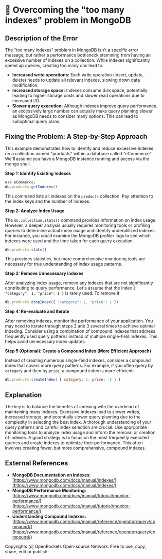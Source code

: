 # 🐞 Overcoming the "too many indexes" problem in MongoDB


## Description of the Error

The "too many indexes" problem in MongoDB isn't a specific error message, but rather a performance bottleneck stemming from having an excessive number of indexes on a collection.  While indexes significantly speed up queries, creating too many can lead to:

* **Increased write operations:**  Each write operation (insert, update, delete) needs to update all relevant indexes, slowing down data modification.
* **Increased storage space:** Indexes consume disk space, potentially leading to higher storage costs and slower read operations due to increased I/O.
* **Slower query execution:**  Although indexes improve query performance, an excessively large number can actually make query planning slower as MongoDB needs to consider many options.  This can lead to suboptimal query plans.


## Fixing the Problem: A Step-by-Step Approach

This example demonstrates how to identify and reduce excessive indexes on a collection named "products" within a database called "eCommerce".  We'll assume you have a MongoDB instance running and access via the mongo shell.

**Step 1: Identify Existing Indexes**

```javascript
use eCommerce;
db.products.getIndexes()
```

This command lists all indexes on the `products` collection.  Pay attention to the index keys and the number of indexes.


**Step 2: Analyze Index Usage**

The `db.collection.stats()` command provides information on index usage. However, a deeper analysis usually requires monitoring tools or profiling queries to determine actual index usage and identify underutilized indexes. For instance, you could examine the MongoDB profiler logs to see which indexes were used and the time taken for each query execution.

```javascript
db.products.stats()
```

This provides statistics, but more comprehensive monitoring tools are necessary for true understanding of index usage patterns.

**Step 3: Remove Unnecessary Indexes**

After analyzing index usage, remove any indexes that are not significantly contributing to query performance.  Let's assume that the index `{ "category": 1, "price": 1 }` is rarely used. To remove it:

```javascript
db.products.dropIndex({ "category": 1, "price": 1 })
```

**Step 4: Re-evaluate and Iterate**

After removing indexes, monitor the performance of your application.  You may need to iterate through steps 2 and 3 several times to achieve optimal indexing.  Consider using a combination of compound indexes that address frequently used query patterns instead of multiple single-field indexes.  This helps avoid unnecessary index updates.

**Step 5 (Optional): Create a Compound Index (More Efficient Approach)**

Instead of creating numerous single-field indexes, consider a compound index that covers more query patterns. For example, if you often query by `category` and then by `price`, a compound index is more efficient:

```javascript
db.products.createIndex( { category: 1, price: -1 } )
```


## Explanation

The key is to balance the benefits of indexing with the overhead of maintaining many indexes.  Excessive indexes lead to slower writes, increased storage, and potentially slower query planning due to the complexity in selecting the best index.  A thorough understanding of your query patterns and careful index selection are crucial.  Use appropriate monitoring tools to analyze index usage and inform the removal or creation of indexes. A good strategy is to focus on the most frequently executed queries and create indexes to optimize their performance. This often involves creating fewer, but more comprehensive, compound indexes.


## External References

* **MongoDB Documentation on Indexes:** [https://www.mongodb.com/docs/manual/indexes/](https://www.mongodb.com/docs/manual/indexes/)
* **MongoDB Performance Monitoring:** [https://www.mongodb.com/docs/manual/tutorial/monitor-performance/](https://www.mongodb.com/docs/manual/tutorial/monitor-performance/)
* **Understanding Compound Indexes:** [https://www.mongodb.com/docs/manual/reference/operator/query/compound/](https://www.mongodb.com/docs/manual/reference/operator/query/compound/)


Copyrights (c) OpenRockets Open-source Network. Free to use, copy, share, edit or publish.

